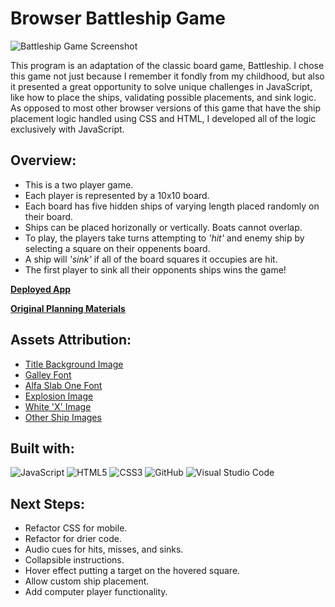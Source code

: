 # Browser Battleship Game
![Battleship Game Screenshot](https://github.com/user-attachments/assets/8cbabfed-b6be-480c-8f4a-acb3814ffe24)



This program is an adaptation of the classic board game, Battleship. I chose this game not just because I remember it fondly from my childhood, but also it presented a great opportunity to solve unique challenges in JavaScript, like how to place the ships, validating possible placements, and sink logic. As opposed to most other browser versions of this game that have the ship placement logic handled using CSS and HTML, I developed all of the logic exclusively with JavaScript. 

## Overview:
- This is a two player game.
- Each player is represented by a 10x10 board.
- Each board has five hidden ships of varying length placed randomly on their board.
- Ships can be placed horizonally or vertically. Boats cannot overlap.
- To play, the players take turns attempting to *'hit'* and enemy ship by selecting a square on their oppenents board.
- A ship will *'sink'* if all of the board squares it occupies are hit.
- The first player to sink all their opponents ships wins the game!

[**Deployed App**](https://ryandeist.github.io/battleship-game/)

[**Original Planning Materials**](https://github.com/ryandeist/battleship-game/blob/main/project-plan.txt)

## Assets Attribution: 
- [Title Background Image](https://www.nicepng.com/downpng/u2w7e6u2t4a9e6q8_picture-library-battleship-clipart-aircraft-carrier-aircraft-carrier/)
- [Galley Font](https://www.freefonts.io/download/galley/)
- [Alfa Slab One Font](https://fonts.google.com/)
- [Explosion Image](https://www.nicepng.com/downpng/u2q8a9a9e6t4y3e6_explosion-png-red-explosion-png/)
- [White 'X' Image](https://www.nicepng.com/downpng/u2q8i1a9r5i1e6u2_buy-online-transparent-white-x-png/)
- [Other Ship Images](https://imgbin.com/png/X6THe2CH/warship-maritime-transport-stock-illustration-png)

## Built with:
![JavaScript](https://img.shields.io/badge/javascript-%23323330.svg?style=for-the-badge&logo=javascript&logoColor=%23F7DF1E)
![HTML5](https://img.shields.io/badge/html5-%23E34F26.svg?style=for-the-badge&logo=html5&logoColor=white)
![CSS3](https://img.shields.io/badge/css3-%231572B6.svg?style=for-the-badge&logo=css3&logoColor=white)
![GitHub](https://img.shields.io/badge/github-%23121011.svg?style=for-the-badge&logo=github&logoColor=white)
![Visual Studio Code](https://img.shields.io/badge/Visual%20Studio%20Code-0078d7.svg?style=for-the-badge&logo=visual-studio-code&logoColor=white)

## Next Steps:
- Refactor CSS for mobile.
- Refactor for drier code.
- Audio cues for hits, misses, and sinks.
- Collapsible instructions.
- Hover effect putting a target on the hovered square.
- Allow custom ship placement.
- Add computer player functionality.
